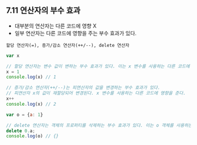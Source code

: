 ## 7.11 연산자의 부수 효과

- 대부분의 연산자는 다른 코드에 영향 X
- 일부 연산자는 다른 코드에 영향을 주는 부수 효과가 있다.

```
할당 연산자(=), 증가/감소 연산자(++/--), delete 연산자
```

```js
var x

// 할당 연산자는 변수 값이 변하는 부수 효과가 있다. 이는 x 변수를 사용하는 다른 코드에 영향을 준다.
x = 1
console.log(x) // 1

// 증가/감소 연산자(++/--)는 피연산자의 값을 변경하는 부수 효과가 있다.
// 피연산자 x의 값이 재할당되어 변경된다. x 변수를 사용하는 다른 코드에 영향을 준다.
x++
console.log(x) // 2

var o = {a: 1}

// delete 연산자는 객체의 프로퍼티를 삭제하는 부수 효과가 있다. 이는 o 객체를 사용하는 다른 코드에 영향을 준다.
delete 0.a;
console.log(o) // {}
```
